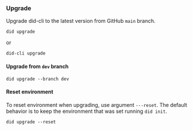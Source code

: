 ### Upgrade

Upgrade did-cli to the latest version from GitHub `main` branch.

```shell
did upgrade
```

or

```shell
did-cli upgrade
```

#### Upgrade from `dev` branch

```shell
did upgrade --branch dev
```

#### Reset environment
To reset environment when upgrading, use argument `---reset`. The default behavior is to keep the environment that was set running `did init`.

```shell
did upgrade --reset
```